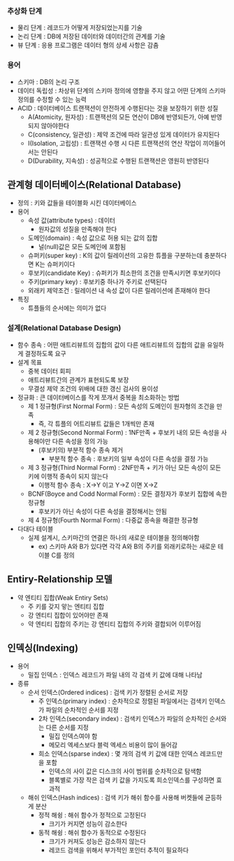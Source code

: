 ### 추상화 단계
- 물리 단계 : 레코드가 어떻게 저장되었는지를 기술
- 논리 단계 : DB에 저장된 데이터와 데이터간의 관계를 기술
- 뷰 단계 : 응용 프로그램은 데이터 형의 상세 사항은 감춤

### 용어
- 스키마 : DB의 논리 구조
- 데이터 독립성 : 차상위 단계의 스키마 정의에 영향을 주지 않고 어떤 단계의 스키마 정의를 수정할 수 있는 능력
- ACID : 데이터베이스 트랜잭션이 안전하게 수행된다는 것을 보장하기 위한 성질
  - A(Atomicity, 원자성) : 트랜잭션의 모든 연산이 DB에 반영되든가, 아예 반영되지 않아야한다
  - C(consistency, 일관성) : 제약 조건에 따라 일관성 있게 데이터가 유지된다
  - I(Isolation, 고립성) : 트랜잭션 수행 시 다른 트랜잭션의 연산 작업이 끼어들어서는 안된다
  - D(Durability, 지속성) : 성공적으로 수행된 트랜잭션은 영원히 반영된다

## 관계형 데이터베이스(Relational Database)
- 정의 : 키와 값들을 테이블화 시킨 데이터베이스
- 용어
  - 속성 값(attribute types) : 데이터
    - 원자값의 성질을 만족해야 한다
  - 도메인(domain) : 속성 값으로 허용 되는 값의 집합
    - 널(null)값은 모든 도메인에 포함됨
  - 슈퍼키(super key) : K의 값이 릴레이션의 고유한 튜플을 구분하는데 충분하다면 K는 슈퍼키이다
  - 후보키(candidate Key) : 슈퍼키가 최소한의 조건을 만족시키면 후보키이다
  - 주키(primary key) : 후보키중 하나가 주키로 선택된다
  - 외래키 제약조건 : 릴레이션 내 속성 값이 다른 릴레이션에 존재해야 한다
- 특징
  - 튜플들의 순서에는 의미가 없다

### 설계(Relational Database Design)
- 함수 종속 : 어떤 애트리뷰트의 집합의 값이 다른 애트리뷰트의 집합의 값을 유일하게 결정하도록 요구
- 설계 목표
  - 중복 데이터 회피
  - 애트리뷰트간의 관계가 표현되도록 보장
  - 무결성 제약 조건의 위배에 대한 갱신 검사의 용이성
- 정규화 : 큰 데이터베이스를 작게 쪼개서 중복을 최소화하는 방법
  - 제 1 정규형(First Normal Form) : 모든 속성의 도메인이 원자형의 조건을 만족
    - 즉, 각 튜플의 어트리뷰트 값들은 1개씩만 존재
  - 제 2 정규형(Second Normal Form) : 1NF만족 + 후보키 내의 모든 속성을 사용해야만 다른 속성을 정의 가능
    - (후보키의) 부분적 함수 종속 제거
      - 부분적 함수 종속 : 후보키의 일부 속성이 다른 속성을 결정 가능
  - 제 3 정규형(Third Normal Form) : 2NF만족 + 키가 아닌 모든 속성이 모든 키에 이행적 종속이 되지 않는다
    - 이행적 함수 종속 : X->Y 이고 Y->Z 이면 X->Z
  - BCNF(Boyce and Codd Normal Form) : 모든 결정자가 후보키 집합에 속한 정규형
    - 후보키가 아닌 속성이 다른 속성을 결정해서는 안됨
  - 제 4 정규형(Fourth Normal Form) : 다중값 종속을 해결한 정규형
- 다대다 테이블
  - 실제 설계시, 스키마간의 연결은 하나의 새로운 테이블을 정의해야함
    - ex) 스키마 A와 B가 있다면 각각 A와 B의 주키를 외래키로하는 새로운 테이블 C를 정의

## Entiry-Relationship 모델
- 약 엔티티 집합(Weak Entiry Sets)
  - 주 키를 갖지 앟는 엔티티 집합
  - 강 엔티티 집합이 있어야만 존재
  - 약 엔티티 집합의 주키는 강 엔티티 집합의 주키와 결합되어 이루어짐
  
## 인덱싱(Indexing)
- 용어
  - 밀집 인덱스 : 인덱스 레코드가 파일 내의 각 검색 키 값에 대해 나타남
- 종류
  - 순서 인덱스(Ordered indices) : 검색 키가 정렬된 순서로 저장
    - 주 인덱스(primary index) : 순차적으로 정렬된 파일에서는 검색키 인덱스가 파일의 순차적인 순서를 지정
    - 2차 인덱스(secondary index) : 검색키 인덱스가 파일의 순차적인 순서와는 다른 순서를 지정
      - 밀집 인덱스여야 함
      - 메모리 엑세스보다 블럭 엑세스 비용이 많이 들어감
    - 희소 인덱스(sparse index) : 몇 개의 검색 키 값에 대한 인덱스 레코드만을 포함
      - 인덱스의 사이 값은 디스크의 사이 범위를 순차적으로 탐색함
      - 블록별로 가장 작은 검색 키 값을 가지도록 희소인덱스를 구성하면 효과적
  - 해쉬 인덱스(Hash indices) : 검색 키가 해쉬 함수를 사용해 버켓들에 균등하게 분산
    - 정적 해슁 : 해쉬 함수가 정적으로 고정된다
      - 크기가 커지면 성능이 감소한다
    - 동적 해슁 : 해쉬 함수가 동적으로 수정된다
      - 크기가 커져도 성능은 감소하지 않는다
      - 레코드 검색을 위해서 부가적인 포인터 추적이 필요하다
